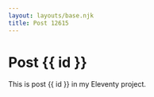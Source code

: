 ```yaml
---
layout: layouts/base.njk
title: Post 12615
---
```


# Post {{ id }}

This is post {{ id }} in my Eleventy project.

